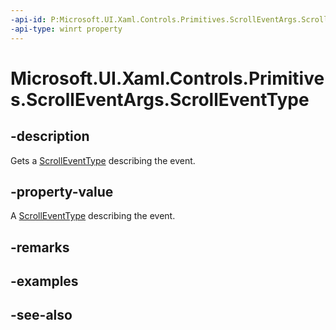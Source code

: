 ```yaml
---
-api-id: P:Microsoft.UI.Xaml.Controls.Primitives.ScrollEventArgs.ScrollEventType
-api-type: winrt property
---
```


<!-- Property syntax
public Windows.UI.Xaml.Controls.Primitives.ScrollEventType ScrollEventType { get; }
-->

# Microsoft.UI.Xaml.Controls.Primitives.ScrollEventArgs.ScrollEventType

## -description
Gets a [ScrollEventType](scrolleventtype.md) describing the event.

## -property-value
A [ScrollEventType](scrolleventtype.md) describing the event.

## -remarks

## -examples

## -see-also
